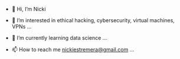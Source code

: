 - 👋 Hi, I’m Nicki
- 👀 I’m interested in ethical hacking, cybersecurity, virtual machines, VPNs ...
- 🌱 I’m currently learning data science ...

- 📫 How to reach me nickiestremera@gmail.com ...

<!---
Deathsrattle/Deathsrattle is a ✨ special ✨ repository because its `README.md` (this file) appears on your GitHub profile.
You can click the Preview link to take a look at your changes.
--->
